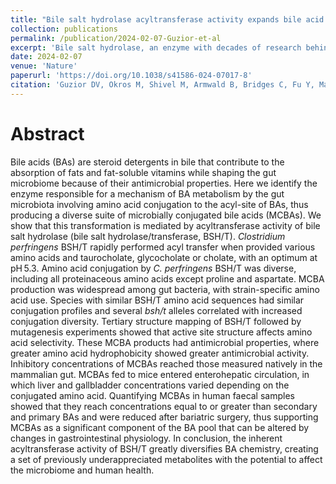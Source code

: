 ```yaml
---
title: "Bile salt hydrolase acyltransferase activity expands bile acid diversity"
collection: publications
permalink: /publication/2024-02-07-Guzior-et-al
excerpt: 'Bile salt hydrolase, an enzyme with decades of research behind it, is identified as one of the culprits behind microbial bile acid conjugation, diversifying the bile acid pool and further establishing connections between microbially conjugated bile acids and gastrointestinal physiology.'
date: 2024-02-07
venue: 'Nature'
paperurl: 'https://doi.org/10.1038/s41586-024-07017-8'
citation: 'Guzior DV, Okros M, Shivel M, Armwald B, Bridges C, Fu Y, Martin C, Schilmiller A, Miller WM, Ziegler KM, Sims MD, Maddens ME, Graham SF, Hausinger RP, Quinn RA. 2024. Bile salt hydrolase acyltransferase activity expands bile acid diversity. Nature.'
---
```

# Abstract

Bile acids (BAs) are steroid detergents in bile that contribute to the absorption of fats and fat-soluble vitamins while shaping the gut microbiome because of their antimicrobial properties. Here we identify the enzyme responsible for a mechanism of BA metabolism by the gut microbiota involving amino acid conjugation to the acyl-site of BAs, thus producing a diverse suite of microbially conjugated bile acids (MCBAs). We show that this transformation is mediated by acyltransferase activity of bile salt hydrolase (bile salt hydrolase/transferase, BSH/T). *Clostridium perfringens* BSH/T rapidly performed acyl transfer when provided various amino acids and taurocholate, glycocholate or cholate, with an optimum at pH 5.3. Amino acid conjugation by *C. perfringens* BSH/T was diverse, including all proteinaceous amino acids except proline and aspartate. MCBA production was widespread among gut bacteria, with strain-specific amino acid use. Species with similar BSH/T amino acid sequences had similar conjugation profiles and several *bsh/t* alleles correlated with increased conjugation diversity. Tertiary structure mapping of BSH/T followed by mutagenesis experiments showed that active site structure affects amino acid selectivity. These MCBA products had antimicrobial properties, where greater amino acid hydrophobicity showed greater antimicrobial activity. Inhibitory concentrations of MCBAs reached those measured natively in the mammalian gut. MCBAs fed to mice entered enterohepatic circulation, in which liver and gallbladder concentrations varied depending on the conjugated amino acid. Quantifying MCBAs in human faecal samples showed that they reach concentrations equal to or greater than secondary and primary BAs and were reduced after bariatric surgery, thus supporting MCBAs as a significant component of the BA pool that can be altered by changes in gastrointestinal physiology. In conclusion, the inherent acyltransferase activity of BSH/T greatly diversifies BA chemistry, creating a set of previously underappreciated metabolites with the potential to affect the microbiome and human health.
